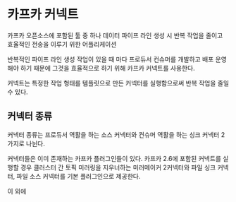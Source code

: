 # 카프카 커넥트


카프카 오픈소스에 포함된 툴 중 하나
데이터 파이프 라인 생성 시 반복 작업을 줄이고 효율적인 전송을 이루기 위한 어플리케이션

반복적인 파이프 라인 생성 작업이 있을 때 마다 프로듀서 컨슈머를 개발하고 배포 운영해야 하기 때문에 그것을 효율적으로 하기 위해 카프카 커넥트를 사용한다. 

커넥트는 특정한 작업 형태를 템플릿으로 만든 커넥터를 실행함으로써 반복 작업을 줄일 수 있다.

## 커넥터 종류

커넥터 종류는 프로듀서 역활을 하는 소스 커넥터와 컨슈머 역활을 하는 싱크 커넥터 2가지로 나뉜다.

커넥터들은 이미 존재하는 카프카 플러그인들이 있다.
카프카 2.6에 포함된 커넥트를 실행할 경우 클러스터 간 토픽 미러링을 지우너하는 미러메이커 2커넥터와 파일 싱크 커넥터, 파일 소스 커넥터를 기본 플러그인으로 제공한다.

이 외에 
